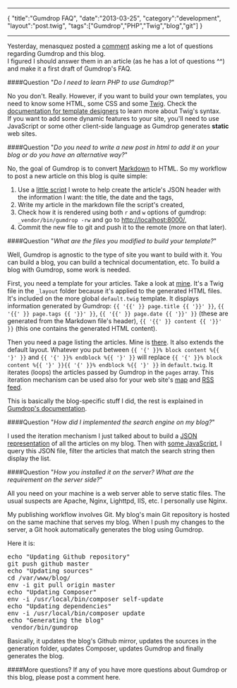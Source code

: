 ***
{
    "title":"Gumdrop FAQ",
    "date":"2013-03-25",
    "category":"development",
    "layout":"post.twig",
    "tags":["Gumdrop","PHP","Twig","blog","git"]
}
***
Yesterday, menasquez posted a [comment](http://blog.jodet.com/posts/2012-08-26-gumdroping-this-blog.htm#comment-841009401) asking me a lot of questions regarding Gumdrop and this blog.  
I figured I should answer them in an article (as he has a lot of questions ^^) and make it a first draft of Gumdrop's FAQ.

####Question
"*Do I need to learn PHP to use Gumdrop?*"

No you don't. Really. However, if you want to build your own templates, you need to know some HTML, some CSS and some [Twig](http://twig.sensiolabs.org/). Check the [documentation for template designers](http://twig.sensiolabs.org/doc/templates.html) to learn more about Twig's syntax.  
If you want to add some dynamic features to your site, you'll need to use JavaScript or some other client-side language as Gumdrop generates **static** web sites.

####Question
"*Do you need to write a new post in html to add it on your blog or do you have an alternative way?*"

No, the goal of Gumdrop is to convert [Markdown](http://daringfireball.net/projects/markdown/) to HTML. So my workflow to post a new article on this blog is quite simple:

  1. Use a [little script](https://github.com/simonjodet/blog/blob/master/_tools/create_post) I wrote to help create the article's JSON header with the information I want: the title, the date and the tags,
  2. Write my article in the markdown file the script's created,
  3. Check how it is rendered using both `r` and `w` options of gumdrop: `_vendor/bin/gumdrop -rw` and go to [http://localhost:8000/](http://localhost:8000/),
  4. Commit the new file to git and push it to the remote (more on that later).

####Question
"*What are the files you modified to build your template?*"

Well, Gumdrop is agnostic to the type of site you want to build with it. You can build a blog, you can build a technical documentation, etc. To build a blog with Gumdrop, some work is needed.

First, you need a template for your articles. Take a look at [mine](https://github.com/simonjodet/blog/blob/master/_layout/post.twig). It's a Twig file in the `_layout` folder because it's applied to the generated HTML files. It's included on the more global `default.twig` template. It displays information generated by Gumdrop: `{{ '{{' }} page.title {{ '}}' }}`, `{{ '{{' }} page.tags {{ '}}' }}`, `{{ '{{' }} page.date {{ '}}' }}` (these are generated from the Markdown file's header), `{{ '{{' }} content {{ '}}' }}` (this one contains the generated HTML content).

Then you need a page listing the articles. Mine is [there](https://github.com/simonjodet/blog/blob/master/index.html.twig). It also extends the default layout. Whatever you put between `{{ '{' }}% block content %{{ '}' }}` and `{{ '{' }}% endblock %{{ '}' }}` will replace `{{ '{' }}% block content %{{ '}' }}{{ '{' }}% endblock %{{ '}' }}` in `default.twig`. It iterates (loops) the articles passed by Gumdrop in the `pages` array. This iteration mechanism can be used also for your web site's [map](https://github.com/simonjodet/blog/blob/master/sitemap.xml.twig) and [RSS feed](https://github.com/simonjodet/blog/blob/master/atom.xml.twig).

This is basically the blog-specific stuff I did, the rest is explained in [Gumdrop's documentation](http://gumdropapp.com/).

####Question
"*How did I implemented the search engine on my blog?*"

I used the iteration mechanism I just talked about to build a [JSON representation](https://github.com/simonjodet/blog/blob/master/search_db.json.twig) of all the articles on my blog. Then with [some JavaScript](https://github.com/simonjodet/blog/blob/master/scripts.js#L24-L85), I query this JSON file, filter the articles that match the search string then display the list.

####Question
"*How you installed it on the server? What are the requirement on the server side?*"

All you need on your machine is a web server able to serve static files. The usual suspects are Apache, Nginx, Lighttpd, IIS, etc. I personally use Nginx.

My publishing workflow involves Git. My blog's main Git repository is hosted on the same machine that serves my blog. When I push my changes to the server, a Git hook automatically generates the blog using Gumdrop.

Here it is:

<pre class="prettyprint lang-bash">
echo "Updating Github repository"
git push github master
echo "Updating sources"
cd /var/www/blog/
env -i git pull origin master
echo "Updating Composer"
env -i /usr/local/bin/composer self-update
echo "Updating dependencies"
env -i /usr/local/bin/composer update
echo "Generating the blog"
_vendor/bin/gumdrop
</pre>

Basically, it updates the blog's Github mirror, updates the sources in the generation folder, updates Composer, updates Gumdrop and finally generates the blog.

####More questions?
If any of you have more questions about Gumdrop or this blog, please post a comment here.
